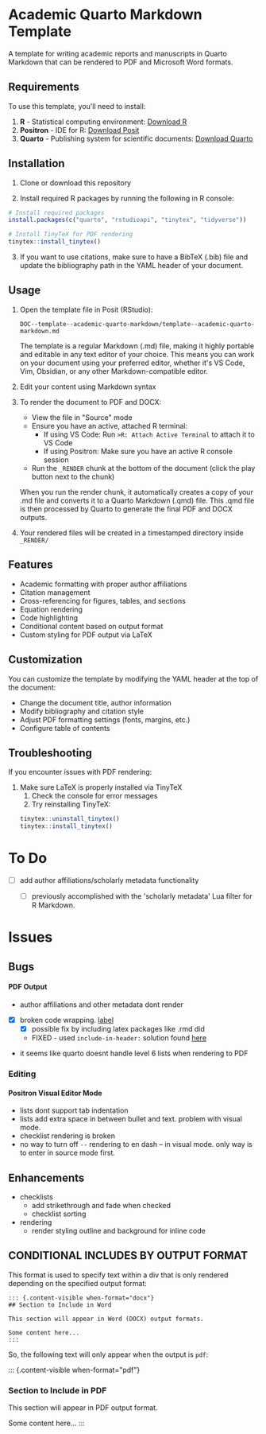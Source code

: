 # Academic Quarto Markdown Template

A template for writing academic reports and manuscripts in Quarto Markdown that can be rendered to PDF and Microsoft Word formats.

## Requirements

To use this template, you'll need to install:

1. **R** - Statistical computing environment: [Download R](https://cloud.r-project.org/)
2. **Positron** - IDE for R: [Download Posit](https://posit.co/download/rstudio-desktop/)
3. **Quarto** - Publishing system for scientific documents: [Download Quarto](https://quarto.org/docs/get-started/)

## Installation

1. Clone or download this repository

2. Install required R packages by running the following in R console:

```r
# Install required packages
install.packages(c("quarto", "rstudioapi", "tinytex", "tidyverse"))

# Install TinyTeX for PDF rendering
tinytex::install_tinytex()
```

3. If you want to use citations, make sure to have a BibTeX (.bib) file and update the bibliography path in the YAML header of your document.

## Usage

1. Open the template file in Posit (RStudio):
   ```
   DOC--template--academic-quarto-markdown/template--academic-quarto-markdown.md
   ```

   The template is a regular Markdown (.md) file, making it highly portable and editable in any text editor of your choice. This means you can work on your document using your preferred editor, whether it's VS Code, Vim, Obsidian, or any other Markdown-compatible editor.

2. Edit your content using Markdown syntax

3. To render the document to PDF and DOCX:
   - View the file in "Source" mode
   - Ensure you have an active, attached R terminal:
     - If using VS Code: Run `>R: Attach Active Terminal` to attach it to VS Code
     - If using Positron: Make sure you have an active R console session
   - Run the `_RENDER` chunk at the bottom of the document (click the play button next to the chunk)
   
   When you run the render chunk, it automatically creates a copy of your .md file and converts it to a Quarto Markdown (.qmd) file. This .qmd file is then processed by Quarto to generate the final PDF and DOCX outputs.
   
4. Your rendered files will be created in a timestamped directory inside `_RENDER/`

## Features

- Academic formatting with proper author affiliations
- Citation management
- Cross-referencing for figures, tables, and sections
- Equation rendering
- Code highlighting
- Conditional content based on output format
- Custom styling for PDF output via LaTeX

## Customization

You can customize the template by modifying the YAML header at the top of the document:
- Change the document title, author information
- Modify bibliography and citation style
- Adjust PDF formatting settings (fonts, margins, etc.)
- Configure table of contents

## Troubleshooting

If you encounter issues with PDF rendering:
1. Make sure LaTeX is properly installed via TinyTeX
	1. Check the console for error messages
	2. Try reinstalling TinyTeX:
	```r
	tinytex::uninstall_tinytex()
	tinytex::install_tinytex()
	```

# To Do
- [ ] add author affiliations/scholarly metadata functionality
	- [ ] previously accomplished with the 'scholarly metadata' Lua filter for R Markdown.


# Issues

## Bugs

#### PDF Output

- author affiliations and other metadata dont render
- [x] broken code wrapping. [label](https://github.com/quarto-dev/quarto-cli/discussions/4121)
	- [x] possible fix by including latex packages like .rmd did
	- FIXED - used `include-in-header:` solution found [here](https://github.com/quarto-dev/quarto-cli/discussions/4121#discussioncomment-9824004) 
- it seems like quarto doesnt handle level 6 lists when rendering to PDF

### Editing

#### Positron Visual Editor Mode

- lists dont support tab indentation
- lists add extra space in between bullet and text. problem with visual mode.
- checklist rendering is broken
- no way to turn off `--` rendering to en dash – in visual mode. only way is to enter in source mode first.

## Enhancements

- checklists
	- add strikethrough and fade when checked
	- checklist sorting
- rendering
	- render styling outline and background for inline code


## CONDITIONAL INCLUDES BY OUTPUT FORMAT

This format is used to specify text within a div that is only rendered depending on the specified output format:

```
::: {.content-visible when-format="docx"}
## Section to Include in Word

This section will appear in Word (DOCX) output formats.

Some content here...
:::
```

So, the following text will only appear when the output is `pdf`:

::: {.content-visible when-format="pdf"}
### Section to Include in PDF

This section will appear in PDF output format.

Some content here... 
:::


